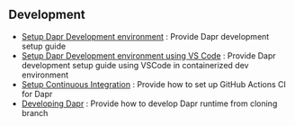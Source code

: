 ## Development

* [Setup Dapr Development environment](./setup-dapr-development-env.md) : Provide Dapr development setup guide
* [Setup Dapr Development environment using VS Code](./setup-dapr-development-env.md) : Provide Dapr development setup guide using VSCode in containerized dev environment
* [Setup Continuous Integration](./setup-ci.md) : Provide how to set up GitHub Actions CI for Dapr
* [Developing Dapr](./developing-dapr.md) : Provide how to develop Dapr runtime from cloning branch

